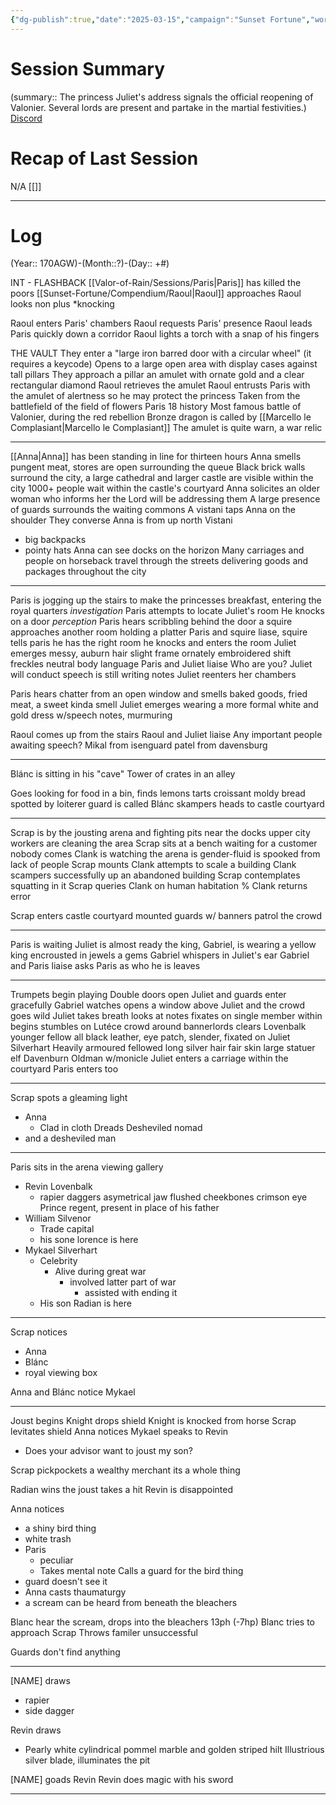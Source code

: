 ```yaml
---
{"dg-publish":true,"date":"2025-03-15","campaign":"Sunset Fortune","world":"Tor","game_date":null,"type":"session","location":[["Capitale"]],"characters":"Chronicler,Winters_Bane","tags":["sf","session","Paris"],"icon":"FasFileLines","permalink":"/valor-of-rain/sessions/4-01-01/","dgPassFrontmatter":true,"created":"2025-03-07T16:52:18.077+10:30","updated":"2025-03-17T14:08:49.684+10:30"}
---
```



# Session Summary
(summary:: The princess Juliet's address signals the official reopening of Valonier.  Several lords are present and partake in the martial festivities.)
[Discord](https://discord.com/channels/1275183616414056560/1276402082840182888/1346661936313405542)
# Recap of Last Session
N/A [[]]

---
# Log
(Year:: 170AGW)-(Month::?)-(Day:: +#)

INT - FLASHBACK
[[Valor-of-Rain/Sessions/Paris\|Paris]] has killed the poors 
[[Sunset-Fortune/Compendium/Raoul\|Raoul]] approaches
Raoul looks non plus 
*knocking

Raoul enters Paris' chambers
Raoul requests Paris' presence
Raoul leads Paris quickly down a corridor
Raoul lights a torch with a snap of his fingers

THE VAULT
They enter a "large iron barred door with a circular wheel" (it requires a keycode)
Opens to a large open area with display cases against tall pillars
 They approach a pillar 
	an amulet with ornate gold and a clear rectangular diamond
Raoul retrieves the amulet
Raoul entrusts Paris with the amulet of alertness so he may protect the princess
Taken from the battlefield of the field of flowers
	Paris 18 history
		Most famous battle of Valonier, during the red rebellion
		Bronze dragon is called by [[Marcello le Complasiant\|Marcello le Complasiant]] 
The amulet is quite warn, a war relic

---
[[Anna\|Anna]] has been standing in line for thirteen hours
Anna smells pungent meat, stores are open surrounding the queue
Black brick walls surround the city, a large cathedral and larger castle are visible within the city
1000+ people wait within the castle's courtyard
Anna solicites an older woman who informs her the Lord will be addressing them 
A large presence of guards surrounds the waiting commons
A vistani taps Anna on the shoulder
They converse
Anna is from up north
Vistani 
- big backpacks
- pointy hats
Anna can see docks on the horizon
Many carriages and people on horseback travel through the streets delivering goods and packages throughout the city

---

Paris is jogging up the stairs to make the princesses breakfast, entering the royal quarters
*investigation* Paris attempts to locate Juliet's room
He knocks on a door
*perception* Paris hears scribbling behind the door
a squire approaches another room holding a platter
Paris  and squire liase, squire tells paris he has the right room
he knocks and enters the room
Juliet emerges
	messy, auburn hair
	slight frame
	ornately embroidered shift
	freckles
	neutral body language
Paris and Juliet liaise
	Who are you?
	Juliet will conduct speech
	is still writing notes
Juliet reenters her chambers

Paris hears chatter from an open window and smells baked goods, fried meat, a sweet kinda smell
Juliet emerges wearing a more formal white and gold dress
	w/speech notes, murmuring

Raoul comes up from the stairs
Raoul and Juliet liaise
	Any important people awaiting speech?
	Mikal from isenguard
	patel from davensburg

---
Blánc is sitting in his "cave"
	Tower of crates in an alley

Goes looking for food in a bin, finds
	lemons
	tarts
	croissant
	moldy bread
spotted by loiterer
guard is called
Blánc skampers
heads to castle courtyard

---
Scrap is by the jousting arena and fighting pits near the docks
upper city workers are cleaning the area
Scrap sits at a bench waiting for a customer
	nobody comes
Clank is watching the arena
	is gender-fluid
	is spooked from lack of people
Scrap mounts Clank
	attempts to scale a building
	Clank scampers successfully up an abandoned building 
	Scrap contemplates squatting in it
	Scrap queries Clank on human habitation %
		Clank returns error

Scrap enters castle courtyard
	mounted guards w/ banners patrol the crowd

---
 Paris is waiting
 Juliet is almost ready
 the king, Gabriel, is wearing a yellow king encrousted in jewels a gems
 Gabriel whispers in Juliet's ear
 Gabriel and Paris liaise
	 asks Paris as who he is
	leaves

---
Trumpets begin playing
Double doors open
Juliet and guards enter gracefully
Gabriel watches opens a window above Juliet and the crowd goes wild
Juliet
	takes breath
	looks at notes
	fixates on single member within 
	begins
	stumbles on Lutéce
crowd around bannerlords clears
	Lovenbalk
		younger fellow
			all black leather, eye patch, slender, fixated on Juliet
	Silverhart
		Heavily armoured fellowed
			long silver hair
			fair skin
			large statuer
			elf
	Davenburn
		Oldman w/monicle
Juliet enters a carriage within the courtyard
	Paris enters too

---
Scrap spots a gleaming light
- Anna 
	- Clad in cloth
		Dreads
		Desheviled
		nomad
- and a desheviled man

---
Paris sits in the arena viewing gallery
- Revin Lovenbalk
	- rapier
		daggers
		asymetrical jaw
		flushed cheekbones
		crimson eye
		Prince regent, present in place of his father
- William Silvenor
	- Trade capital 
	- his sone lorence is here
 - Mykael Silverhart
	- Celebrity
		- Alive during great war
			- involved latter part of war
				- assisted with ending it
	- His son Radian is here

---
Scrap notices
- Anna
- Blánc
- royal viewing box

Anna and Blánc notice Mykael

---
Joust begins 
Knight drops shield
Knight is knocked from horse
Scrap levitates shield
Anna notices
Mykael speaks to Revin
- Does your advisor want to joust my son?

Scrap pickpockets a wealthy merchant
its a whole thing

Radian wins the joust
takes a hit
Revin is disappointed

Anna notices
- a shiny bird thing
- white trash
 - Paris
	- peculiar
	- Takes mental note
Calls a guard for the bird thing
- guard doesn't see it
- Anna casts thaumaturgy
- a scream can be heard from beneath the bleachers

Blanc hear the scream, drops into the bleachers 13ph (-7hp)
Blanc tries to approach Scrap
Throws familer
unsuccessful 

Guards don't find anything

---
\[NAME] draws
- rapier
- side dagger

Revin draws
- Pearly white cylindrical pommel
	marble and golden striped hilt
	Illustrious silver blade, illuminates the pit

\[NAME] goads Revin
Revin does magic with his sword

---